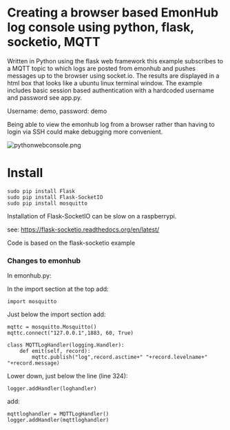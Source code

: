 # Creating a browser based EmonHub log console using python, flask, socketio, MQTT

Written in Python using the flask web framework this example subscribes to a MQTT topic to which logs are posted from emonhub and pushes messages up to the browser using socket.io. The results are displayed in a html box that looks like a ubuntu linux terminal window. The example includes basic session based authentication with a hardcoded username and password see app.py.

Username: demo, password: demo

Being able to view the emonhub log from a browser rather than having to login via SSH could make debugging more convenient.

![pythonwebconsole.png](docs/emonhubweb.png)

# Install

    sudo pip install Flask
    sudo pip install Flask-SocketIO
    sudo pip install mosquitto
    
Installation of Flask-SocketIO can be slow on a raspberrypi.

see: https://flask-socketio.readthedocs.org/en/latest/

Code is based on the flask-socketio example

### Changes to emonhub

In emonhub.py:

In the import section at the top add:

    import mosquitto

Just below the import section add:

    mqttc = mosquitto.Mosquitto()
    mqttc.connect("127.0.0.1",1883, 60, True)

    class MQTTLogHandler(logging.Handler):
        def emit(self, record):        
            mqttc.publish("log",record.asctime+" "+record.levelname+" "+record.message)
            
            
Lower down, just below the line (line 324):

    logger.addHandler(loghandler)

add:

    mqttloghandler = MQTTLogHandler()
    logger.addHandler(mqttloghandler)

